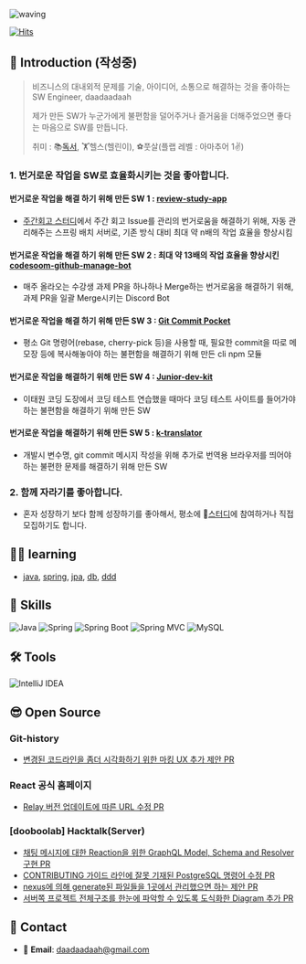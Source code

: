 ![waving](https://capsule-render.vercel.app/api?type=waving&height=200&text=daadaadaah&fontAlign=70&fontAlignY=40&color=timeAuto)

[![Hits](https://hits.seeyoufarm.com/api/count/incr/badge.svg?url=https%3A%2F%2Fgithub.com%2Fdaadaadaah%2Fhit-counter&count_bg=%23FF9400&title_bg=%23212349&icon=&icon_color=%23E7E7E7&title=hits&edge_flat=false)](https://hits.seeyoufarm.com)

## 👋 Introduction (작성중) 
> 비즈니스의 대내외적 문제를 기술, 아이디어, 소통으로 해결하는 것을 좋아하는 SW Engineer, daadaadaah
> 
> 제가 만든 SW가 누군가에게 불편함을 덜어주거나 즐거움을 더해주었으면 좋다는 마음으로 SW를 만듭니다.
>
> 취미 : 📚[독서](https://hey-just-write-it.tistory.com/category/%EB%82%B4%EA%B0%80%20%EC%9D%BD%EC%96%B4%EB%B3%B8%20000), 🏋️헬스(헬린이), ⚽️풋살(플랩 레벨 : 아마추어 1✌️)

### 1. 번거로운 작업을 SW로 효율화시키는 것을 좋아합니다.
#### 번거로운 작업을 해결 하기 위해 만든  SW 1 : [review-study-app](https://github.com/daadaadaah/review-study-app)
- [주간회고 스터디](https://github.com/daadaadaah/reviewStudy/issues)에서 주간 회고 Issue를 관리의 번거로움을 해결하기 위해, 자동 관리해주는 스프링 배치 서버로, 기존 방식 대비 최대 약 n배의 작업 효율을 향상시킴

#### 번거로운 작업을 해결 하기 위해 만든  SW 2 : 최대 약 13배의 작업 효율을 향상시킨 [codesoom-github-manage-bot](https://github.com/daadaadaah/codesoom-github-manage-bot)
- 매주 올라오는 수강생 과제 PR을 하나하나 Merge하는 번거로움을 해결하기 위해, 과제 PR을 일괄 Merge시키는 Discord Bot

#### 번거로운 작업을 해결 하기 위해 만든  SW 3 :  [Git Commit Pocket](https://github.com/daadaadaah/daadaadaah/blob/master/git_commit_pocket.md)
- 평소  Git 명령어(rebase, cherry-pick 등)을 사용할 때, 필요한 commit을 따로 메모장 등에 복사해놓아야 하는 불편함을 해결하기 위해 만든 cli npm 모듈

#### 번거로운 작업을 해결하기 위해 만든 SW 4  : [Junior-dev-kit](https://github.com/daadaadaah/daadaadaah/blob/master/junior_dev_kit.md)
- 이태원 코딩 도장에서 코딩 테스트 연습했을 때마다 코딩 테스트 사이트를 들어가야 하는 불편함을 해결하기 위해 만든 SW

#### 번거로운 작업을 해결하기 위해 만든 SW 5 : [k-translator](https://github.com/daadaadaah/daadaadaah/blob/master/k_translator.md)
- 개발시 변수명, git commit 메시지 작성을 위해 추가로 번역용 브라우저를 띄어야 하는 불편한 문제를 해결하기 위해 만든 SW

### 2. 함께 자라기를 좋아합니다.
- 혼자 성장하기 보다 함께 성장하기를 좋아해서, 평소에 👬[스터디](https://github.com/daadaadaah/my-study)에 참여하거나 직접 모집하기도 합니다.

## 🏃‍♀️ learning
- [java](https://github.com/daadaadaah/my-java), [spring](https://github.com/daadaadaah/my-spring), [jpa](https://github.com/daadaadaah/my-jpa), [db](https://github.com/daadaadaah/my-db), [ddd](https://github.com/daadaadaah/my-ddd)

## 🔨 Skills

![Java](https://img.shields.io/badge/-Java-007396?logo=java&logoColor=white)
![Spring](https://img.shields.io/badge/Spring-6DB33F.svg?&flat&logo=Spring&logoColor=white)
![Spring Boot](https://img.shields.io/badge/-Spring%20Boot-6DB33F?logo=spring%20boot&logoColor=white)
![Spring MVC](https://img.shields.io/badge/-Spring%20MVC-6DB33F)
![MySQL](https://img.shields.io/badge/-MySQL-4479A1?logo=mysql&logoColor=white)

## 🛠 Tools

![IntelliJ IDEA](https://img.shields.io/badge/-IntelliJ%20IDEA-FF0000?logo=intellij%20idea&logoColor=white)

## 😎 Open Source
### Git-history
- [변경된 코드라인을 좀더 시각화하기 위한 마킹 UX 추가 제안 PR](https://github.com/pomber/git-history/pull/178)

### React 공식 홈페이지
- [Relay 버전 업데이트에 따른 URL 수정 PR](https://github.com/reactjs/reactjs.org/commit/dab7441b1eb0098823de7b075473dbd15c437723)

### [dooboolab] Hacktalk(Server)
- [채팅 메시지에 대한 Reaction을 위한 GraphQL Model, Schema and Resolver 구현 PR](https://github.com/dooboolab/hackatalk-server/pull/76)
- [CONTRIBUTING 가이드 라인에 잘못 기재된 PostgreSQL 명령어 수정 PR](https://github.com/dooboolab/hackatalk/pull/166)
- [nexus에 의해 generate된 파일들을 1곳에서 관리했으면 하는 제안 PR](https://github.com/dooboolab/hackatalk/pull/171)
- [서버쪽 프로젝트 전체구조를 한눈에 파악할 수 있도록 도식화한 Diagram 추가 PR](https://github.com/dooboolab/hackatalk/pull/285)


## 📨 Contact

- 📧 **Email**: daadaadaah@gmail.com
